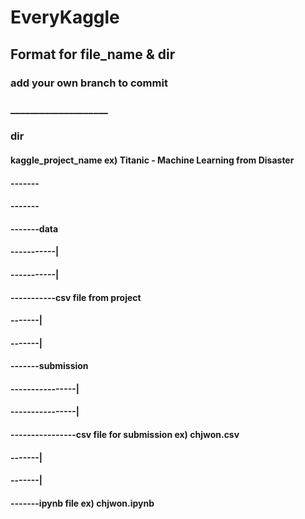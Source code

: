 # EveryKaggle

## Format for file_name & dir

### add your own branch to commit

### ____________________
### dir
#### kaggle_project_name ex) Titanic - Machine Learning from Disaster
#### -------
#### -------
#### -------data
#### -----------|
#### -----------|
#### -----------csv file from project
#### -------|
#### -------|
#### -------submission
#### ----------------|
#### ----------------|
#### ----------------csv file for submission ex) chjwon.csv
#### -------|
#### -------|
#### -------ipynb file ex) chjwon.ipynb
